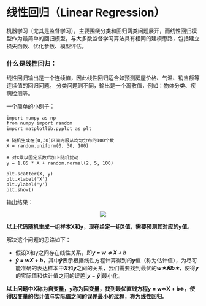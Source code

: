 # 线性回归（Linear Regression）

机器学习（尤其是监督学习），主要围绕分类和回归两类问题展开，而线性回归模型作为最简单的回归模型，与大多数监督学习算法具有相同的建模思路，包括建立损失函数、优化参数、模型评估。

### 什么是线性回归：

线性回归输出是一个连续值，因此线性回归适合如预测房屋价格、气温、销售额等连续值的回归问题。
分类问题则不同，输出是一个离散值，例如：物体分类、疾病检测等。

一个简单的小例子：

    import numpy as np
    from numpy import random
    import matplotlib.pyplot as plt

    # 随机生成在[0,30]区间内服从均匀分布的100个数
    X = random.uniform(0, 30, 100)

    # 对X乘以固定系数后加上随机扰动
    y = 1.85 * X + random.normal(2, 5, 100)

    plt.scatter(X, y)
    plt.xlabel('X')
    plt.ylabel('y')
    plt.show()

输出结果：

<p align="center">
  <img src="https://github.com/kebiao/deeplearning/blob/master/screenshots/tutorial/linear_regression_1.png">
</p>

**以上代码随机生成一组样本X和y，现在给定一组X值，需要预测其对应的y值。**


解决这个问题的思路如下：

- 假设X和y之间存在线性关系，即***y = w ∗ X + b***
- ***ŷ = wX + b***，其中***ŷ***表示根据线性方程计算得到的***y***值（称为估计值），为尽可能准确的表达样本中***X***和***y***之间的关系，我们需要找到最优的***w∗***和***b∗***，使得***y***的实际值和估计值之间的误差|***y*** − ***ŷ***|最小化。


**以上问题中X称为自变量，y称为因变量，找到最优直线方程y = w∗X + b∗，使得因变量的估计值与实际值之间的误差最小的过程，称为线性回归。**